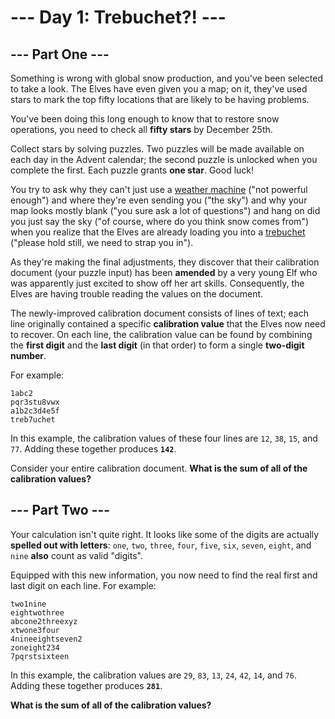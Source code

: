# --- Day 1: Trebuchet?! ---

## --- Part One ---

Something is wrong with global snow production, and you've been selected to take a look. The Elves have even given you a
map; on it, they've used stars to mark the top fifty locations that are likely to be having problems.

You've been doing this long enough to know that to restore snow operations, you need to check all **fifty stars** by
December 25th.

Collect stars by solving puzzles. Two puzzles will be made available on each day in the Advent calendar; the second
puzzle is unlocked when you complete the first. Each puzzle grants **one star**. Good luck!

You try to ask why they can't just use a [weather machine](https://adventofcode.com/2015/day/1) ("not powerful enough")
and where they're even sending you ("the sky") and why your map looks mostly blank ("you sure ask a lot of questions")
and hang on did you just say the sky ("of course, where do you think snow comes from") when you realize that the Elves
are already loading you into a [trebuchet](https://en.wikipedia.org/wiki/Trebuchet) ("please hold still, we need to
strap you in").

As they're making the final adjustments, they discover that their calibration document (your puzzle input) has been
**amended** by a very young Elf who was apparently just excited to show off her art skills. Consequently, the Elves are
having trouble reading the values on the document.

The newly-improved calibration document consists of lines of text; each line originally contained a specific
**calibration value** that the Elves now need to recover. On each line, the calibration value can be found by combining
the **first digit** and the **last digit** (in that order) to form a single **two-digit number**.

For example:

``` text
1abc2
pqr3stu8vwx
a1b2c3d4e5f
treb7uchet
```

In this example, the calibration values of these four lines are `12`, `38`, `15`, and `77`. Adding these together
produces **`142`**.

Consider your entire calibration document. **What is the sum of all of the calibration values?**

## --- Part Two ---

Your calculation isn't quite right. It looks like some of the digits are actually **spelled out with letters**:
`one`, `two`, `three`, `four`, `five`, `six`, `seven`, `eight`, and `nine` **also** count as valid "digits".

Equipped with this new information, you now need to find the real first and last digit on each line. For example:

```
two1nine
eightwothree
abcone2threexyz
xtwone3four
4nineeightseven2
zoneight234
7pqrstsixteen
```

In this example, the calibration values are `29`, `83`, `13`, `24`, `42`, `14`, and `76`. Adding these together produces
**`281`**.

**What is the sum of all of the calibration values?**
